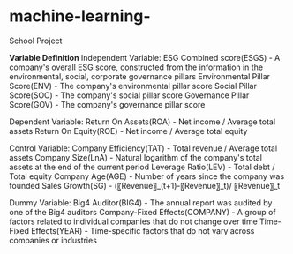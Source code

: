 # machine-learning-
School Project 

**Variable Definition**
Independent Variable:
ESG Combined score(ESGS) - A company's overall ESG score, constructed from the information in the environmental, social, corporate governance pillars 
Environmental Pillar Score(ENV) - The company's environmental pillar score
Social Pillar Score(SOC) - The company's social pillar score
Governance Pillar Score(GOV) - The company's governance pillar score

 
Dependent Variable:
Return On Assets(ROA)	- Net income / Average total assets
Return On Equity(ROE) - Net income / Average total equity
 
Control Variable:
Company Efficiency(TAT) - Total revenue / Average total assets
Company Size(LnA)	- Natural logarithm of the company's total assets at the end of the current period
Leverage Ratio(LEV)	- Total debt / Total equity
Company Age(AGE) - Number of years since the company was founded 
Sales Growth(SG) -	(〖Revenue〗_(t+1)-〖Revenue〗_t)/ 〖Revenue〗_t
 
Dummy	Variable:
Big4 Auditor(BIG4) - The annual report was audited by one of the Big4 auditors
Company-Fixed Effects(COMPANY) - A group of factors related to individual companies that do not change over time
Time-Fixed Effects(YEAR) - Time-specific factors that do not vary across companies or industries

